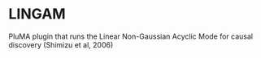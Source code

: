 # LINGAM
PluMA plugin that runs the Linear Non-Gaussian Acyclic Mode for causal discovery (Shimizu et al, 2006)
